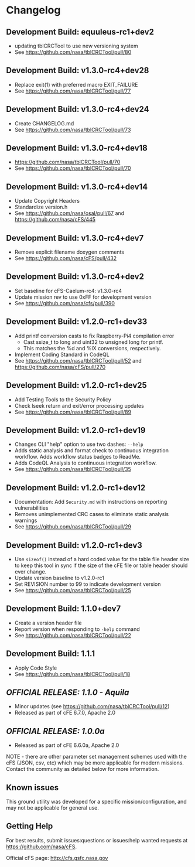 # Changelog

## Development Build: equuleus-rc1+dev2
- updating tblCRCTool to use new versioning system
- See <https://github.com/nasa/tblCRCTool/pull/80>

## Development Build: v1.3.0-rc4+dev28
- Replace exit(1) with preferred macro EXIT_FAILURE
- See <https://github.com/nasa/tblCRCTool/pull/77>

## Development Build: v1.3.0-rc4+dev24
- Create CHANGELOG.md
- See <https://github.com/nasa/tblCRCTool/pull/73>

## Development Build: v1.3.0-rc4+dev18
- https://github.com/nasa/tblCRCTool/pull/70
- See <https://github.com/nasa/tblCRCTool/pull/70>

## Development Build: v1.3.0-rc4+dev14
- Update Copyright Headers
- Standardize version.h 
- See <https://github.com/nasa/osal/pull/67> and <https://github.com/nasa/cFS/445>

## Development Build: v1.3.0-rc4+dev7
- Remove explicit filename doxygen comments
- See <https://github.com/nasa/cFS/pull/432>

## Development Build: v1.3.0-rc4+dev2
- Set baseline for cFS-Caelum-rc4: v1.3.0-rc4
- Update mission rev to use 0xFF for development version
- See <https://github.com/nasa/cfs/pull/390>

## Development Build: v1.2.0-rc1+dev33
- Add printf conversion casts to fix Raspberry-Pi4 compilation error
  - Cast ssize_t to long and uint32 to unsigned long for printf.
  - This matches the %d and %lX conversions, respectively.
- Implement Coding Standard in CodeQL
- See <https://github.com/nasa/tblCRCTool/pull/52> and <https://github.com/nasa/cFS/pull/270>

## Development Build: v1.2.0-rc1+dev25
- Add Testing Tools to the Security Policy
- Check lseek return and exit/error processing updates
- See <https://github.com/nasa/tblCRCTool/pull/89>

## Development Build: v1.2.0-rc1+dev19
- Changes CLI "help" option to use two dashes: `--help`
- Adds static analysis and format check to continuous integration workflow. Adds workflow status badges to ReadMe.
- Adds CodeQL Analysis to continuous integration workflow.
- See <https://github.com/nasa/tblCRCTool/pull/35>

## Development Build: v1.2.0-rc1+dev12
- Documentation: Add `Security.md` with instructions on reporting vulnerabilities
- Removes unimplemented CRC cases to eliminate static analysis warnings
- See <https://github.com/nasa/tblCRCTool/pull/29>

## Development Build: v1.2.0-rc1+dev3
- Use `sizeof()` instead of a hard coded value for the table file header size to keep this tool in sync if the size of the cFE file or table header should ever change.
- Update version baseline to v1.2.0-rc1
- Set REVISION number to 99 to indicate development version
- See <https://github.com/nasa/tblCRCTool/pull/25>

## Development Build: 1.1.0+dev7
- Create a version header file
- Report version when responding to `-help` command
- See <https://github.com/nasa/tblCRCTool/pull/22>

## Development Build: 1.1.1
- Apply Code Style
- See <https://github.com/nasa/tblCRCTool/pull/18>

## **_OFFICIAL RELEASE: 1.1.0 - Aquila_**
- Minor updates (see https://github.com/nasa/tblCRCTool/pull/12)
- Released as part of cFE 6.7.0, Apache 2.0

## **_OFFICIAL RELEASE: 1.0.0a_**
- Released as part of cFE 6.6.0a, Apache 2.0

NOTE - there are other parameter set management schemes used with the cFS (JSON, csv, etc) which may be more applicable for modern missions.  Contact the community as detailed below for more information.

## Known issues

This ground utility was developed for a specific mission/configuration, and may not be applicable for general use.

## Getting Help

For best results, submit issues:questions or issues:help wanted requests at https://github.com/nasa/cFS.

Official cFS page: http://cfs.gsfc.nasa.gov
